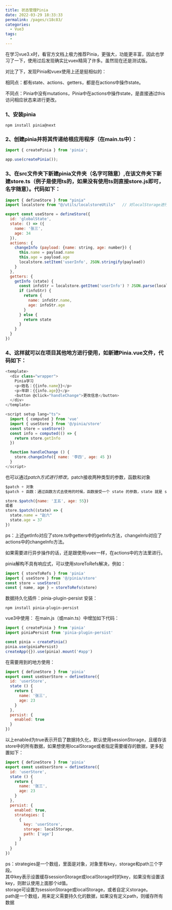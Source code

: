 ```yaml
---
title: 状态管理Pinia
date: 2022-03-29 18:33:33
permalink: /pages/c18c83/
categories:
  - Vue3
tags:
  - 
---
```

在学习vue3.x时，看官方文档上极力推荐Pinia，更强大，功能更丰富，因此也学习了一下，使用过后发现确实比vuex精简了许多。虽然现在还是测试版。

<!-- more -->

对比了下，发现Pinia和vuex使用上还是挺相似的：

相同点：都有state、actions、getters，都是在actions中操作state。

不同点：Pinia中没有mutations，Pinia中在actions中操作state，是直接通过this访问相应状态来进行更改。

### 1、安装pinia
```
npm install pinia@next
```

### 2、创建pinia并将其传递给根应用程序（在main.ts中）：
```js
import { createPinia } from 'pinia';

app.use(createPinia());
```

### 3、在src文件夹下新建pinia文件夹（名字可随意）,在该文件夹下新建store.ts（例子是使用ts的，如果没有使用ts则直接store.js即可，名字随意）。代码如下：
```js
import { defineStore } from "pinia"
import localstore from "@/utils/localstoreUtils"   // 对localStorage进行了封装

export const useStore = defineStore({
  id: 'globalState',
  state: () => ({
    name: '张三',
    age: 34
  }),
  actions: {
    changeInfo (payload: {name: string, age: number}) {
      this.name = payload.name
      this.age = payload.age
      localstore.setItem('userInfo', JSON.stringify(payload))
    }
  },
  getters: {
    getInfo (state) {
      const infoStr = localstore.getItem('userInfo') ? JSON.parse(localstore.getItem('userInfo')) : ""
      if (infoStr) {
        return {
          name: infoStr.name,
          age: infoStr.age
        }
      } else {
        return state
      }
    }
  }
})
```

### 4、这样就可以在项目其他地方进行使用，如新建Pinia.vue文件，代码如下：
```js
<template>
  <div class="wrapper">
    Pinia学习
    <p>姓名：{{info.name}}</p>
    <p>年龄：{{info.age}}</p>
    <button @click="handleChange">更改信息</button>
  </div>
</template>

<script setup lang="ts">
  import { computed } from 'vue'
  import { useStore } from '@/pinia/store'
  const store = useStore()
  const info = computed(() => {
    return store.getInfo
  })

  function handleChange () {
    store.changeInfo({ name: '李四', age: 45 })
  }
</script>
```
也可以通过$patch方式进行修改，$patch接收两种类型的参数，函数和对象
```js
$patch + 对象
$patch + 函数：通过函数方式去使用的时候，函数接受一个 state 的参数，state 就是 store 仓库中的 state

store.$patch({name: '王五', age: 55})
或者
store.$patch((state) => {
  state.name = "赵六"
  state.age = 37
})
```

ps：上述getInfo对应了store.ts中getters中的getInfo方法，changeInfo对应了actions中的changeInfo方法。

如果需要进行异步操作的话，还是跟使用vuex一样，在actions中的方法里进行。

pinia解构不具有响应式，可以使用storeToRefs解决，例如：
```js
import { storeToRefs } from 'pinia'
import { useStore } from '@/pinia/store'
const store = useStore()
const { name, age } = storeToRefs(store)
```

数据持久化插件：pinia-plugin-persist
安装：
```
npm install pinia-plugin-persist
```

vue3中使用：
在main.js（或main.ts）中增加如下代码：
```js
import { createPinia } from 'pinia'
import piniaPersist from 'pinia-plugin-persist'

const pinia = createPinia()
pinia.use(piniaPersist)
createApp({}).use(pinia).mount('#app')
```
在需要用到的地方使用：
```js
import { defineStore } from 'pinia'
export const useUserStore = defineStore({
  id: 'userStore',
  state () {
    return {
      name: '张三',
      age: 23
    }
  },
  persist: {
    enabled: true
  }
})
```
以上enabled为true表示开启了数据持久化，默认使用sessionStorage，且缓存该store中的所有数据，如果想使用localStorage或者指定需要缓存的数据，更多配置如下：
```js
import { defineStore } from 'pinia'
export const useUserStore = defineStore({
  id: 'userStore',
  state () {
    return {
      name: '张三',
      age: 23
    }
  },
  persist: {
    enabled: true,
    strategies: [
      {
        key: 'userStore',
        storage: localStorage,
        path: ['age']
      }
    ]
  }
})
```
ps：strategies是一个数组，里面是对象，对象里有key，storage和path三个字段。<br>
其中key表示设置缓存sessionStorage或localStorage时的key，如果没有设置该key，则默认使用上面那个id值。<br>
storage可设置为sessionStorage或localStorage，或者自定义storage。<br>
path是一个数组，用来定义需要持久化的数据，如果没有定义path，则缓存所有数据